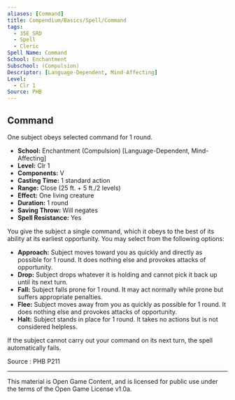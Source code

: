 ```yaml
---
aliases: [Command]
title: Compendium/Basics/Spell/Command
tags:
  - 35E_SRD
  - Spell
  - Cleric
Spell Name: Command
School: Enchantment
Subschool: (Compulsion)
Descriptor: [Language-Dependent, Mind-Affecting]
Level:
  - Clr 1
Source: PHB
---
```


## Command

One subject obeys selected command for 1 round.

* **School:** Enchantment (Compulsion) [Language-Dependent, Mind-Affecting]  
* **Level:** Clr 1  
* **Components:** V  
* **Casting Time:** 1 standard action  
* **Range:** Close (25 ft. + 5 ft./2 levels)  
* **Effect:** One living creature  
* **Duration:** 1 round  
* **Saving Throw:** Will negates  
* **Spell Resistance:** Yes

You give the subject a single command, which it obeys to the best of its ability at its earliest opportunity. You may select from the following options:

- **Approach:** Subject moves toward you as quickly and directly as possible for 1 round. It does nothing else and provokes attacks of opportunity.
- **Drop:** Subject drops whatever it is holding and cannot pick it back up until its next turn.
- **Fall:** Subject falls prone for 1 round. It may act normally while prone but suffers appropriate penalties.
- **Flee:** Subject moves away from you as quickly as possible for 1 round. It does nothing else and provokes attacks of opportunity.
- **Halt:** Subject stands in place for 1 round. It takes no actions but is not considered helpless.

If the subject cannot carry out your command on its next turn, the spell automatically fails.

Source : PHB P211

---

This material is Open Game Content, and is licensed for public use under  
the terms of the Open Game License v1.0a.
